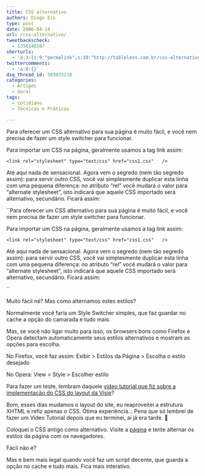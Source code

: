 ```yaml
---
title: CSS alternativo
authors: Diego Eis
type: post
date: 2006-04-14
url: /css-alternativo/
tweetbackscheck:
  - 1356140387
shorturls:
  - 'a:3:{s:9:"permalink";s:39:"http://tableless.com.br/css-alternativo";s:7:"tinyurl";s:26:"http://tinyurl.com/3r4w434";s:4:"isgd";s:19:"http://is.gd/1eaKVl";}'
twittercomments:
  - 'a:0:{}'
dsq_thread_id: 503035218
categories:
  - Artigos
  - Geral
tags:
  - cotidiano
  - Técnicas e Práticas

---
```

Para oferecer um CSS alternativo para sua página é muito fácil, e você nem precisa de fazer um style switcher para funcionar.

Para importar um CSS na página, geralmente usamos a tag link assim:

`<link rel="stylesheet" type="text/css" href="css1.css"   />`

Até aqui nada de sensacional. Agora vem o segredo (nem tão segredo assim): para servir outro CSS, você vai simplesmente duplicar esta linha com uma pequena diferença: no atributo &#8220;rel&#8221; você mudará o valor para &#8220;alternate stylesheet&#8221;, isto indicará que aquele CSS importado será alternativo, secundário. Ficará assim:
  
``Para oferecer um CSS alternativo para sua página é muito fácil, e você nem precisa de fazer um style switcher para funcionar.

Para importar um CSS na página, geralmente usamos a tag link assim:

`<link rel="stylesheet" type="text/css" href="css1.css"   />`

Até aqui nada de sensacional. Agora vem o segredo (nem tão segredo assim): para servir outro CSS, você vai simplesmente duplicar esta linha com uma pequena diferença: no atributo &#8220;rel&#8221; você mudará o valor para &#8220;alternate stylesheet&#8221;, isto indicará que aquele CSS importado será alternativo, secundário. Ficará assim:
  
`` 

Muito fácil né? Mas como alternamos estes estilos?
  
Normalmente você faria um Style Switcher simples, que faz guardar no cache a opção do camarada e tudo mais.
  
Mas, se você não ligar muito para isso, os browsers bons como Firefox e Opera detectam automaticamente seus estilos alternativos e mostram as opções para escolha.

No Firefox, você faz assim: Exibir > Estilos da Página > Escolha o estilo desejado
  
No Opera: View > Style > Escolher estilo

Para fazer um teste, lembram daquele [video tutorial que fiz sobre a implementação do CSS do layout da Visie][1]?
  
Bom, esses dias mudamos o layout do site, eu reaproveitei a estrutura XHTML e refiz apenas o CSS. Ótima experiência&#8230; Pena que só lembrei de fazer um Video Tutorial depois que eu terminei, aí já era tarde. 🙁

Coloquei o CSS antigo como alternativo. Visite a [página][2] e tente alternar os estilos da página com os navegadores.

Fácil não é?
  
Mas é bem mais legal quando você faz um script decente, que guarda a opção no cache e tudo mais. Fica mais interativo.

 [1]: http://tableless.com.br/video-tutorial-9-criando-a-home-da-visie-css
 [2]: http://visie.com.br/